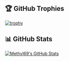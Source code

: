 ## 🏆 GitHub Trophies
[![trophy](https://github-profile-trophy.vercel.app/?username=Methyl69)](https://github.com/ryo-ma/github-profile-trophy)

## 📊 GitHub Stats
[![Methyl69's GitHub Stats](https://github-readme-stats.vercel.app/api?username=Methyl69&show_icons=true&theme=radical)](https://github.com/anuraghazra/github-readme-stats)


